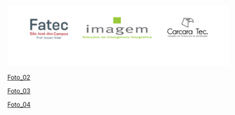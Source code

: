 
![MAPA DE CALOR](https://github.com/CarcaraTec/Imagem-api6sem/blob/main//documentation/Images/Logo_parceria.png)

<a href="documentation/ImagesSprint1/sprint01.png" target="_blank">Foto_02</a>

<a href="documentation/ImagesSprint1/sprint01.png" target="_blank">Foto_03</a>

<a href="documentation/ImagesSprint1/sprint01.png" target="_blank">Foto_04</a>
